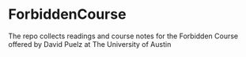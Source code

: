# ForbiddenCourse
The repo collects readings and course notes for the Forbidden Course offered by David Puelz at The University of Austin
